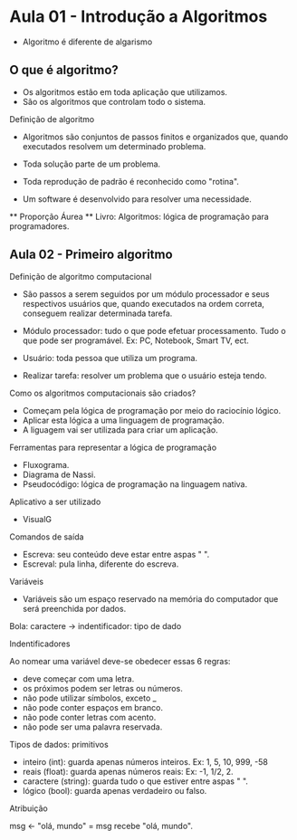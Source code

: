 # Aula 01 - Introdução a Algoritmos 

- Algoritmo é diferente de algarismo

## O que é algoritmo?

- Os algoritmos estão em toda aplicação que utilizamos.
- São os algoritmos que controlam todo o sistema.

Definição de algoritmo 

- Algoritmos são conjuntos de passos finitos e organizados que, quando executados resolvem um determinado problema.

- Toda solução parte de um problema.
- Toda reprodução de padrão é reconhecido como "rotina".
- Um software é desenvolvido para resolver uma necessidade.

** Proporção Áurea 
** Livro: Algoritmos: lógica de programação para programadores.


## Aula 02 - Primeiro algoritmo 

Definição de algoritmo computacional 

- São passos a serem seguidos por um módulo processador e seus respectivos usuários que, quando executados na ordem correta, conseguem realizar determinada tarefa.

- Módulo processador: tudo o que pode efetuar processamento. Tudo o que pode ser programável. Ex: PC, Notebook, Smart TV, ect.
- Usuário: toda pessoa que utiliza um programa.
- Realizar tarefa: resolver um problema que o usuário esteja tendo.


Como os algoritmos computacionais são criados?

- Começam pela lógica de programação por meio do raciocínio lógico.
- Aplicar esta lógica a uma linguagem de programação.
- A liguagem vai ser utilizada para criar um aplicação.


Ferramentas para representar a lógica de programação

- Fluxograma.
- Diagrama de Nassi.
- Pseudocódigo: lógica de programação na linguagem nativa.


Aplicativo a ser utilizado

- VisualG


Comandos de saída 

- Escreva: seu conteúdo deve estar entre aspas " ".
- Escreval: pula linha, diferente do escreva.


Variáveis

- Variáveis são um espaço reservado na memória do computador que será preenchida por dados.

Bola: caractere -> indentificador: tipo de dado


Indentificadores 

Ao nomear uma variável deve-se obedecer essas 6 regras:

- deve começar com uma letra.
- os próximos podem ser letras ou números.
- não pode utilizar símbolos, exceto _
- não pode conter espaços em branco.
- não pode conter letras com acento.
- não pode ser uma palavra reservada.


Tipos de dados: primitivos

- inteiro (int): guarda apenas números inteiros. Ex: 1, 5, 10, 999, -58
- reais (float): guarda apenas números reais: Ex: -1, 1/2, 2.
- caractere (string): guarda tudo o que estiver entre aspas " ".
- lógico (bool): guarda apenas verdadeiro ou falso.

Atribuição

msg <- "olá, mundo" = msg recebe "olá, mundo".
